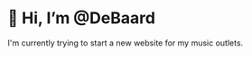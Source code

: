 # 👋 Hi, I’m @DeBaard
I'm currently trying to start a new website for my music outlets.

<!---
DeBaard/DeBaard is a ✨ special ✨ repository because its `README.md` (this file) appears on your GitHub profile.
You can click the Preview link to take a look at your changes.
--->
